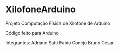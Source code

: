 # XilofoneArduino
Projeto Computação Física de Xilofone de Arduino

Código feito para Arduino

Integrantes:
Adriano Satti
Fabio Conejo
Bruno César
